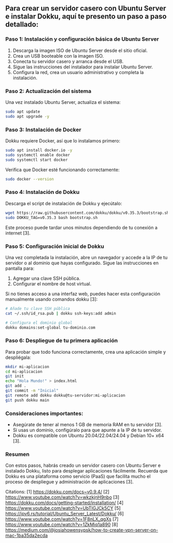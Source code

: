 ## Para crear un servidor casero con Ubuntu Server e instalar Dokku, aquí te presento un paso a paso detallado:

### Paso 1: Instalación y configuración básica de Ubuntu Server

1. Descarga la imagen ISO de Ubuntu Server desde el sitio oficial.
2. Crea un USB booteable con la imagen ISO.
3. Conecta tu servidor casero y arranca desde el USB.
4. Sigue las instrucciones del instalador para instalar Ubuntu Server.
5. Configura la red, crea un usuario administrativo y completa la instalación.

### Paso 2: Actualización del sistema

Una vez instalado Ubuntu Server, actualiza el sistema:

```bash
sudo apt update
sudo apt upgrade -y
```

### Paso 3: Instalación de Docker

Dokku requiere Docker, así que lo instalamos primero:

```bash
sudo apt install docker.io -y
sudo systemctl enable docker
sudo systemctl start docker
```

Verifica que Docker esté funcionando correctamente:

```bash
sudo docker --version
```

### Paso 4: Instalación de Dokku

Descarga el script de instalación de Dokku y ejecútalo:

```bash
wget https://raw.githubusercontent.com/dokku/dokku/v0.35.3/bootstrap.sh
sudo DOKKU_TAG=v0.35.3 bash bootstrap.sh
```

Este proceso puede tardar unos minutos dependiendo de tu conexión a internet [3].

### Paso 5: Configuración inicial de Dokku

Una vez completada la instalación, abre un navegador y accede a la IP de tu servidor o al dominio que hayas configurado. Sigue las instrucciones en pantalla para:

1. Agregar una clave SSH pública.
2. Configurar el nombre de host virtual.

Si no tienes acceso a una interfaz web, puedes hacer esta configuración manualmente usando comandos dokku [3]:

```bash
# Añade tu clave SSH pública
cat ~/.ssh/id_rsa.pub | dokku ssh-keys:add admin

# Configura el dominio global
dokku domains:set-global tu-dominio.com
```

### Paso 6: Despliegue de tu primera aplicación

Para probar que todo funciona correctamente, crea una aplicación simple y despliégala:

```bash
mkdir mi-aplicacion
cd mi-aplicacion
git init
echo "Hola Mundo!" > index.html
git add .
git commit -m "Inicial"
git remote add dokku dokku@tu-servidor:mi-aplicacion
git push dokku main
```

### Consideraciones importantes:

- Asegúrate de tener al menos 1 GB de memoria RAM en tu servidor [3].
- Si usas un dominio, configúralo para que apunte a la IP de tu servidor.
- Dokku es compatible con Ubuntu 20.04/22.04/24.04 y Debian 10+ x64 [3].

### Resumen

Con estos pasos, habrás creado un servidor casero con Ubuntu Server e instalado Dokku, listo para desplegar aplicaciones fácilmente. Recuerda que Dokku es una plataforma como servicio (PaaS) que facilita mucho el proceso de despliegue y administración de aplicaciones [3].

Citations:
[1] https://dokku.com/docs~v0.9.4/
[2] https://www.youtube.com/watch?v=wkzkjnH9nbo
[3] https://dokku.com/docs/getting-started/installation/
[4] https://www.youtube.com/watch?v=UbTIGJCk5CY
[5] https://ipv6.rs/tutorial/Ubuntu_Server_Latest/Dokku/
[6] https://www.youtube.com/watch?v=1F8nLX_qgXs
[7] https://www.youtube.com/watch?v=1ZkMiq1a890
[8] https://medium.com/@josiahowensypsk/how-to-create-vpn-server-on-mac-1ba35da2ecda